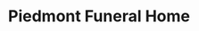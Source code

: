 ---
title: "Piedmont Funeral Home"
url: /lexington/piedmont-funeral-home/
shop: funeral directors
---